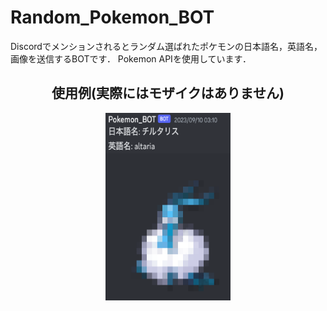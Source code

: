 # Random_Pokemon_BOT
Discordでメンションされるとランダム選ばれたポケモンの日本語名，英語名，画像を送信するBOTです．
Pokemon APIを使用しています．


<div align="center">
  <h2>使用例(実際にはモザイクはありません)</h2>
  <img src="sample.png" alt="sample image" width="200" height="300">
</div>
